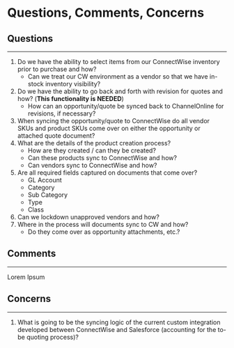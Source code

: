 # Questions, Comments, Concerns

## Questions
---
1. Do we have the ability to select items from our ConnectWise inventory prior to purchase and how?
	- Can we treat our CW environment as a vendor so that we have in-stock inventory visibility?
2. Do we have the ability to go back and forth with revision for quotes and how? (**This functionality is NEEDED**)
	- How can an opportunity/quote be synced back to ChannelOnline for revisions, if necessary?
3. When syncing the opportunity/quote to ConnectWise do all vendor SKUs and product SKUs come over on either the opportunity or attached quote document?
4. What are the details of the product creation process?
	- How are they created / can they be created?
	- Can these products sync to ConnectWise and how?
	- Can vendors sync to ConnectWise and how?
5. Are all required fields captured on documents that come over?
	- GL Account
	- Category
	- Sub Category
	- Type
	- Class
6. Can we lockdown unapproved vendors and how?
7. Where in the process will documents sync to CW and how?
	- Do they come over as opportunity attachments, etc.?

## Comments
---
Lorem Ipsum

## Concerns
---
1. What is going to be the syncing logic of the current custom integration developed between ConnectWise and Salesforce (accounting for the to-be quoting process)?